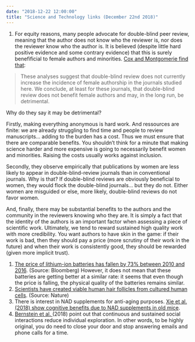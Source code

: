 ```yaml
---
date: "2018-12-22 12:00:00"
title: "Science and Technology links (December 22nd 2018)"
---
```




1. For equity reasons, many people advocate for double-blind peer review, meaning that the author does not know who the reviewer is, nor does the reviewer know who the author is. It is believed (despite little hard positive evidence and some contrary evidence) that this is surely benefificial to female authors and minorities. [Cox and Montgomerie find that](https://www.biorxiv.org/content/early/2018/12/16/495465):<br/>

> These analyses suggest that double-blind review does not currently increase the incidence of female authorship in the journals studied here. We conclude, at least for these journals, that double-blind review does not benefit female authors and may, in the long run, be detrimental.


Why do they say it may be detrimental?

Firstly, making everything anonymous is hard work. And ressources are finite: we are already struggling to find time and people to review manuscripts&hellip; adding to the burden has a cost. Thus we must ensure that there are comparable benefits.&nbsp;You shouldn&rsquo;t think for a minute that making science harder and more expensive is going to necessarily benefit women and minorities. Raising the costs usually works against inclusion.

Secondly, they observe empirically that publications by women are less likely to appear in double-blind-review journals than in conventional journals. Why is that? If double-blind reviews are obviously beneficial to women, they would flock the double-blind journals&hellip; but they do not. Either women are misguided or else, more likely, double-blind reviews do not favor women.

And, finally, there may be substantial benefits to the authors and the community in the reviewers knowing who they are. It is simply a fact that the identity of the authors is an important factor when assessing a piece of scientific work. Ultimately, we tend to reward sustained high quality work with more credibility. You want authors to have skin in the game: if their work is bad, then they should pay a price (more scrutiny of their work in the future) and when their work is consistently good, they should be rewarded (given more implicit trust).
1. [The price of lithium-ion batteries has fallen by 73% between 2010 and 2016](https://data.bloomberglp.com/bnef/sites/14/2017/07/BNEF-Lithium-ion-battery-costs-and-market.pdf). (Source: Bloomberg) However, it does not mean that these batteries are getting better at a similar rate: it seems that even though the price is falling, the physical quality of the batteries remains similar.
1. [Scientists have created viable human hair follicles from cultured human cells](https://www.nature.com/articles/s41467-018-07579-y). (Source: Nature)
1. There is interest in NAD supplements for anti-aging purposes. [Xie et al. (2018) show cognitive benefits due to NAD supplements in old mice](https://link.springer.com/article/10.1007/s11011-018-0346-8).
1. [Bernstein et al. ](https://www.pnas.org/content/pnas/115/35/8734.full.pdf) (2018) point out that continuous and sustained social interactions reduce individual exploration. In other words, to be highly original, you do need to close your door and stop answering emails and phone calls for a time.


